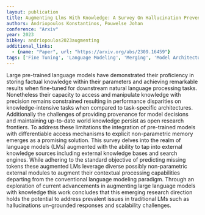 ```yaml
---
layout: publication
title: Augmenting Llms With Knowledge: A Survey On Hallucination Prevention
authors: Andriopoulos Konstantinos, Pouwelse Johan
conference: "Arxiv"
year: 2023
bibkey: andriopoulos2023augmenting
additional_links:
  - {name: "Paper", url: "https://arxiv.org/abs/2309.16459"}
tags: ['Fine Tuning', 'Language Modeling', 'Merging', 'Model Architecture', 'Pretraining Methods', 'RAG', 'Reinforcement Learning', 'Survey Paper']
---
```

Large pre-trained language models have demonstrated their proficiency in storing factual knowledge within their parameters and achieving remarkable results when fine-tuned for downstream natural language processing tasks. Nonetheless their capacity to access and manipulate knowledge with precision remains constrained resulting in performance disparities on knowledge-intensive tasks when compared to task-specific architectures. Additionally the challenges of providing provenance for model decisions and maintaining up-to-date world knowledge persist as open research frontiers. To address these limitations the integration of pre-trained models with differentiable access mechanisms to explicit non-parametric memory emerges as a promising solution. This survey delves into the realm of language models (LMs) augmented with the ability to tap into external knowledge sources including external knowledge bases and search engines. While adhering to the standard objective of predicting missing tokens these augmented LMs leverage diverse possibly non-parametric external modules to augment their contextual processing capabilities departing from the conventional language modeling paradigm. Through an exploration of current advancements in augmenting large language models with knowledge this work concludes that this emerging research direction holds the potential to address prevalent issues in traditional LMs such as hallucinations un-grounded responses and scalability challenges.
